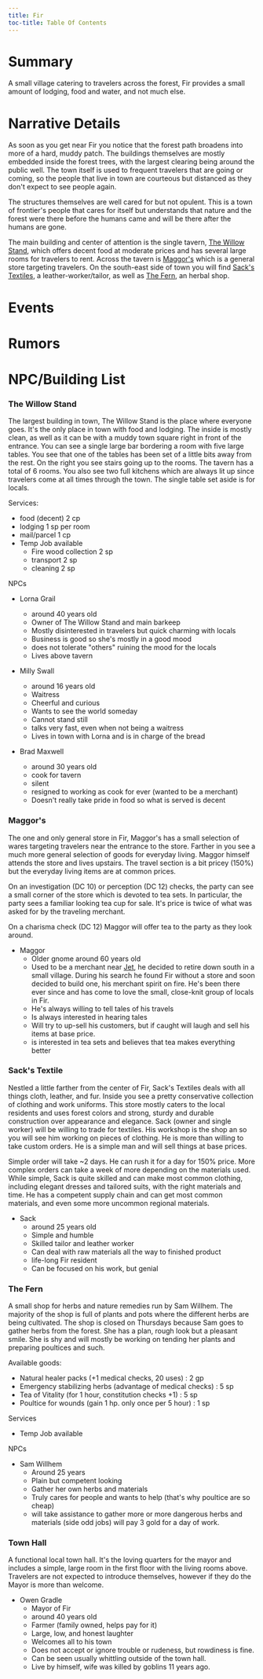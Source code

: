 ```yaml
---
title: Fir
toc-title: Table Of Contents
---
```


# Summary

A small village catering to travelers across the forest, Fir provides a small amount of lodging, food and water, and not much else.

# Narrative Details

As soon as you get near Fir you notice that the forest path broadens into more of a hard, muddy patch. The buildings themselves are mostly embedded inside the forest trees, with the largest clearing being around the public well. The town itself is used to frequent travelers that are going or coming, so the people that live in town are courteous but distanced as they don't expect to see people again. 

The structures themselves are well cared for but not opulent. This is a town of frontier's people that cares for itself but understands that nature and the forest were there before the humans came and will be there after the humans are gone.

The main building and center of attention is the single tavern, [The Willow Stand](#the-willow-standard), which offers decent food at moderate prices and has several large rooms for travelers to rent. Across the tavern is [Maggor's](#maggor-s) which is a general store targeting travelers. On the south-east side of town you will find [Sack's Textiles](#sack-s-textiles), a leather-worker/tailor, as well as [The Fern](#the-fern), an herbal shop.

# Events

# Rumors

# NPC/Building List

### The Willow Stand

The largest building in town, The Willow Stand is the place where everyone goes. It's the only place in town with food and lodging. The inside is mostly clean, as well as it can be with a muddy town square right in front of the entrance. You can see a single large bar bordering a room with five large tables. You see that one of the tables has been set of a little bits away from the rest. On the right you see stairs going up to the rooms. The tavern has a total of 6 rooms. You also see two full kitchens which are always lit up since travelers come at all times through the town. The single table set aside is for locals.

Services:
- food (decent) 2 cp 
- lodging 1 sp per room
- mail/parcel 1 cp
- Temp Job available
  - Fire wood collection 2 sp 
  - transport 2 sp
  - cleaning 2 sp
  

NPCs

- Lorna Grail
  - around 40 years old
  - Owner of The Willow Stand and main barkeep
  - Mostly disinterested in travelers but quick charming with locals
  - Business is good so she's mostly in a good mood
  - does not tolerate "others" ruining the mood for the locals
  - Lives above tavern
  
- Milly Swall
  - around 16 years old
  - Waitress
  - Cheerful and curious
  - Wants to see the world someday
  - Cannot stand still
  - talks very fast, even when not being a waitress
  - Lives in town with Lorna and is in charge of the bread
  
- Brad Maxwell
  - around 30 years old
  - cook for tavern
  - silent
  - resigned to working as cook for ever (wanted to be a merchant)
  - Doesn't really take pride in food so what is served is decent

### Maggor's

The one and only general store in Fir, Maggor's has a small selection of wares targeting travelers near the entrance to the store. Farther in you see a much more general selection of goods for everyday living. Maggor himself attends the store and lives upstairs. The travel section is a bit pricey (150%) but the everyday living items are at common prices.

On an investigation (DC 10) or perception (DC 12) checks, the party can see a small corner of the store which is devoted to tea sets. In particular, the party sees a familiar looking tea cup for sale. It's price is twice of what was asked for by the traveling merchant.

On a charisma check (DC 12) Maggor will offer tea to the party as they look around.

- Maggor
  - Older gnome around 60 years old
  - Used to be a merchant near [Jet](./jet.md), he decided to retire down south in a small village. During his search he found Fir without a store and soon decided to build one, his merchant spirit on fire. He's been there ever since and has come to love the small, close-knit group of locals in Fir.
  - He's always willing to tell tales of his travels
  - Is always interested in hearing tales
  - Will try to up-sell his customers, but if caught will laugh and sell his items at base price.
  - is interested in tea sets and believes that tea makes everything better
  

### Sack's Textile

Nestled a little farther from the center of Fir, Sack's Textiles deals with all things cloth, leather, and fur. Inside you see a pretty conservative collection of clothing and work uniforms. This store mostly caters to the local residents and uses forest colors and strong, sturdy and durable construction over appearance and elegance. Sack (owner and single worker) will be willing to trade for textiles. His workshop is the shop an so you will see him working on pieces of clothing. He is more than willing to take custom orders. He is a simple man and will sell things at base prices.

Simple order will take ~2 days. He can rush it for a day for 150% price.
More complex orders can take a week of more depending on the materials used. While simple, Sack is quite skilled and can make most common clothing, including elegant dresses and tailored suits, with the right materials and time. He has a competent supply chain and can get most common materials, and even some more uncommon regional materials.

- Sack
  - around 25 years old
  - Simple and humble
  - Skilled tailor and leather worker
  - Can deal with raw materials all the way to finished product
  - life-long Fir resident
  - Can be focused on his work, but genial

### The Fern

A small shop for herbs and nature remedies run by Sam Willhem. The majority of the shop is full of plants and pots where the different herbs are being cultivated. The shop is closed on Thursdays because Sam goes to gather herbs from the forest. She has a plan, rough look but a pleasant smile. She is shy and will mostly be working on tending her plants and preparing poultices and such.

Available goods:
- Natural healer packs (+1 medical checks, 20 uses) : 2 gp
- Emergency stabilizing herbs (advantage of medical checks) : 5 sp
- Tea of Vitality (for 1 hour, constitution checks +1) : 5 sp
- Poultice for wounds (gain 1 hp. only once per 5 hour) : 1 sp

Services
- Temp Job available

NPCs
- Sam Willhem
  - Around 25 years
  - Plain but competent looking
  - Gather her own herbs and materials
  - Truly cares for people and wants to help (that's why poultice are so cheap)
  - will take assistance to gather more or more dangerous herbs and materials (side odd jobs) will pay 3 gold for a day of work.
  

### Town Hall

A functional local town hall. It's the loving quarters for the mayor and includes a simple, large room in the first floor with the living rooms above. Travelers are not expected to introduce themselves, however if they do the Mayor is more than welcome.

- Owen Gradle
  - Mayor of Fir
  - around 40 years old
  - Farmer (family owned, helps pay for it)
  - Large, low, and honest laughter
  - Welcomes all to his town
  - Does not accept or ignore trouble or rudeness, but rowdiness is fine.
  - Can be seen usually whittling outside of the town hall.
  - Live by himself, wife was killed by goblins 11 years ago.

<!--  LocalWords:  Maggor Maggor's NPC NPCs Milly Swall Willhem gp sp
 -->
<!--  LocalWords:  Gradle cp
 -->
